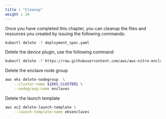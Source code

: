 ```yaml
---
title : "Cleanup"
weight : 26
---
```


Once you have completed this chapter, you can cleanup the files and resources you created by issuing the following commands:

```bash
kubectl delete -f deployment_spec.yaml
```

Delete the device plugin, use the following command:

```bash
kubectl delete -f https://raw.githubusercontent.com/aws/aws-nitro-enclaves-k8s-device-plugin/main/aws-nitro-enclaves-k8s-ds.yaml
```

Delete the enclave node group

```bash
aws eks delete-nodegroup  \
    --cluster-name ${EKS_CLUSTER} \
    --nodegroup-name enclaves
```

Delete the launch template

```bash
aws ec2 delete-launch-template \
    --launch-template-name eksenclaves
```
